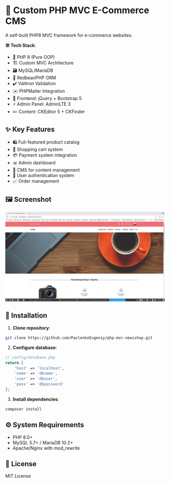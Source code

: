 # 🛒 Custom PHP MVC E-Commerce CMS  

A self-built PHP8 MVC framework for e-commerce websites.  

**🛠️ Tech Stack**:  
- 🐘 PHP 8 (Pure OOP)  
- 🏗️ Custom MVC Architecture  
- 🗃️ MySQL/MariaDB  
- 🔴 RedbeanPHP ORM  
- ✔️ Valitron Validation  
- ✉️ PHPMailer Integration  
- 🎨 Frontend: jQuery + Bootstrap 5  
- ⚡ Admin Panel: AdminLTE 3  
- ✏️ Content: CKEditor 5 + CKFinder  

## ✨ Key Features  
- 🛍️ Full-featured product catalog  
- 🛒 Shopping cart system  
- 💳 Payment system integration  
- 📊 Admin dashboard  
- 📝 CMS for content management  
- 🔐 User authentication system  
- 📈 Order management  

## 🖼️ Screenshot  
![E-Commerce CMS Preview](img.png)  

## 🚀 Installation  

1. **Clone repository**:  
```bash
git clone https://github.com/PavlenkoEvgeniy/php-mvc-newishop.git
```

2. **Configure database**:  
```php
// config/database.php
return [
    'host' => 'localhost',
    'name' => 'dbname',
    'user' => 'dbuser',
    'pass' => 'dbpassword'
];
```

3. **Install dependencies**:  
```bash
composer install
```

## ⚙️ System Requirements  
- PHP 8.0+  
- MySQL 5.7+ / MariaDB 10.2+  
- Apache/Nginx with mod_rewrite  

## 📜 License  
MIT License  
